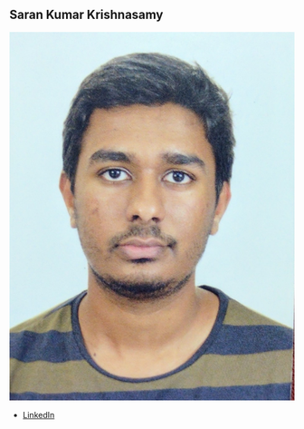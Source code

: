 Saran Kumar Krishnasamy
-----------------------

![](photos/saran-krish.jpg)

* [LinkedIn](https://www.linkedin.com/in/sarankrishnasamy/)